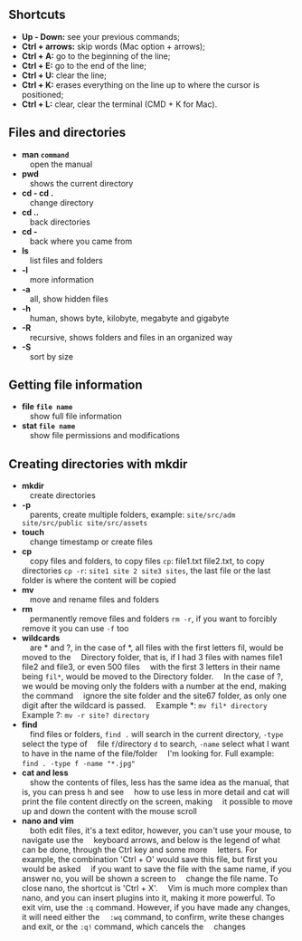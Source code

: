 ## Shortcuts
- **Up - Down:** see your previous commands;
- **Ctrl + arrows:** skip words (Mac option + arrows);
- **Ctrl + A:** go to the beginning of the line;
- **Ctrl + E:** go to the end of the line;
- **Ctrl + U:** clear the line;
- **Ctrl + K:** erases everything on the line up to where the cursor is positioned;
- **Ctrl + L:** clear, clear the terminal (CMD + K for Mac).

## Files and directories
- **man `command`** <br/>
    &emsp;open the manual
- **pwd** <br/>
    &emsp;shows the current directory
- **cd - cd .** <br/>
    &emsp;change directory
- **cd ..** <br/>
    &emsp;back directories
- **cd -** <br/>
    &emsp;back where you came from
- **ls** <br/>
    &emsp;list files and folders
- **-l** <br/>
    &emsp;more information
- **-a** <br/>
    &emsp;all, show hidden files
- **-h** <br/>
    &emsp;human, shows byte, kilobyte, megabyte and gigabyte
- **-R** <br/>
    &emsp;recursive, shows folders and files in an organized way
- **-S** <br/>
    &emsp;sort by size

## Getting file information
- **file `file name`** <br/>
    &emsp;show full file information
- **stat `file name`** <br/>
    &emsp;show file permissions and modifications

## Creating directories with mkdir
- **mkdir** <br/>
    &emsp;create directories
- **-p** <br/>
    &emsp;parents, create multiple folders, example: `site/src/adm site/src/public site/src/assets`
- **touch** <br/>
    &emsp;change timestamp or create files
- **cp** <br/>
    &emsp;copy files and folders, to copy files `cp`: file1.txt file2.txt, to copy directories `cp -r`: `site1 site 2 site3 sites`, the last file or the last folder is where the content will be copied
- **mv** <br/>
    &emsp;move and rename files and folders
- **rm** <br/>
    &emsp;permanently remove files and folders `rm -r`, if you want to forcibly remove it you can use `-f` too
- **wildcards** <br/>
    &emsp;are * and ?, in the case of *, all files with the first letters fil, would be moved to the &emsp;Directory folder, that is, if I had 3 files with names file1 file2 and file3, or even 500 files &emsp;with the first 3 letters in their name being `fil*`, would be moved to the Directory folder.
    &emsp;In the case of ?, we would be moving only the folders with a number at the end, making the command &emsp;ignore the site folder and the site67 folder, as only one digit after the wildcard is passed.
    &emsp;Example *: `mv fil* directory`
    &emsp;Example ?: `mv -r site? directory`
- **find** <br/>
    &emsp;find files or folders, `find .` will search in the current directory, `-type` select the type of &emsp;file `f`/directory `d` to search, `-name` select what I want to have in the name of the file/folder &emsp;I'm looking for. Full example:
    &emsp;`find . -type f -name "*.jpg"`
- **cat and less** <br/>
    &emsp;show the contents of files, less has the same idea as the manual, that is, you can press h and see &emsp;how to use less in more detail and cat will print the file content directly on the screen, making &emsp;it possible to move up and down the content with the mouse scroll
- **nano and vim** <br/>
    &emsp;both edit files, it's a text editor, however, you can't use your mouse, to navigate use the &emsp;keyboard arrows, and below is the legend of what can be done, through the Ctrl key and some more &emsp;letters. For example, the combination 'Ctrl + O' would save this file, but first you would be asked &emsp;if you want to save the file with the same name, if you answer no, you will be shown a screen to &emsp;change the file name. To close nano, the shortcut is 'Ctrl + X'.
    &emsp;Vim is much more complex than nano, and you can insert plugins into it, making it more powerful. To &emsp;exit vim, use the `:q` command. However, if you have made any changes, it will need either the &emsp;`:wq` command, to confirm, write these changes and exit, or the `:q!` command, which cancels the &emsp;changes
